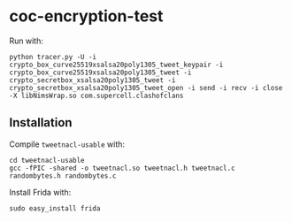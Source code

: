 # coc-encryption-test

Run with:

    python tracer.py -U -i crypto_box_curve25519xsalsa20poly1305_tweet_keypair -i crypto_box_curve25519xsalsa20poly1305_tweet -i crypto_secretbox_xsalsa20poly1305_tweet -i crypto_secretbox_xsalsa20poly1305_tweet_open -i send -i recv -i close -X libNimsWrap.so com.supercell.clashofclans

## Installation

Compile `tweetnacl-usable` with:

    cd tweetnacl-usable
    gcc -fPIC -shared -o tweetnacl.so tweetnacl.h tweetnacl.c randombytes.h randombytes.c

Install Frida with:

    sudo easy_install frida
